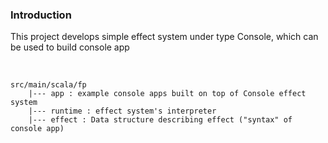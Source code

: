 ### Introduction

<p> This project develops simple effect system under type Console, which can be used to build console app</p> <br>

```
src/main/scala/fp
    |--- app : example console apps built on top of Console effect system
    |--- runtime : effect system's interpreter
    |--- effect : Data structure describing effect ("syntax" of console app)
```
                   
  
